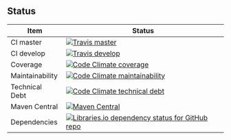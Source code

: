 ## Status

| Item | Status |
| ---- | ------ |
| CI master | [![Travis master](https://img.shields.io/travis/albirar/albirar-template-engine/master?label=master&logo=travis "TravisCI master")](https://travis-ci.com/github/albirar/albirar-template-engine) |
| CI develop | [![Travis develop](https://img.shields.io/travis/albirar/albirar-template-engine/develop?label=develop&logo=travis "TravisCI develop")](https://travis-ci.com/github/albirar/albirar-template-engine) |
| Coverage | [![Code Climate coverage](https://img.shields.io/codeclimate/coverage/albirar/albirar-template-engine?logo=code-climate)](https://codeclimate.com/github/albirar/albirar-template-engine/test_coverage) |
| Maintainability | [![Code Climate maintainability](https://img.shields.io/codeclimate/maintainability/albirar/albirar-template-engine?logo=code-climate)](https://codeclimate.com/github/albirar/albirar-template-engine/maintainability) |
| Technical Debt | [![Code Climate technical debt](https://img.shields.io/codeclimate/tech-debt/albirar/albirar-template-engine?logo=code-climate)](https://codeclimate.com/github/albirar/albirar-template-engine) |
| Maven Central | [![Maven Central](https://img.shields.io/maven-central/v/cat.albirar.lib/albirar-template-engine?logo=apache-maven "Maven Central version")](https://search.maven.org/artifact/cat.albirar.lib/albirar-template-engine) |
| Dependencies | [![Libraries.io dependency status for GitHub repo](https://img.shields.io/librariesio/github/albirar/albirar-template-engine)](https://libraries.io/github/albirar/albirar-template-engine) |

